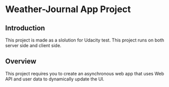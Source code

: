 # Weather-Journal App Project

## Introduction
This project is made as a slolution for Udacity test. This project runs on both server side and client side.

## Overview
This project requires you to create an asynchronous web app that uses Web API and user data to dynamically update the UI. 
